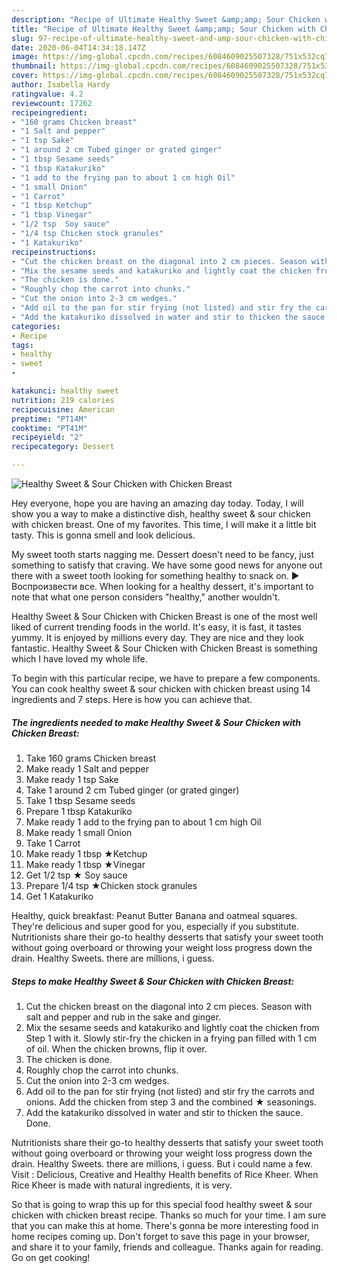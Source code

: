```yaml
---
description: "Recipe of Ultimate Healthy Sweet &amp;amp; Sour Chicken with Chicken Breast"
title: "Recipe of Ultimate Healthy Sweet &amp;amp; Sour Chicken with Chicken Breast"
slug: 97-recipe-of-ultimate-healthy-sweet-and-amp-sour-chicken-with-chicken-breast
date: 2020-06-04T14:34:18.147Z
image: https://img-global.cpcdn.com/recipes/6084609025507328/751x532cq70/healthy-sweet-sour-chicken-with-chicken-breast-recipe-main-photo.jpg
thumbnail: https://img-global.cpcdn.com/recipes/6084609025507328/751x532cq70/healthy-sweet-sour-chicken-with-chicken-breast-recipe-main-photo.jpg
cover: https://img-global.cpcdn.com/recipes/6084609025507328/751x532cq70/healthy-sweet-sour-chicken-with-chicken-breast-recipe-main-photo.jpg
author: Isabella Hardy
ratingvalue: 4.2
reviewcount: 17262
recipeingredient:
- "160 grams Chicken breast"
- "1 Salt and pepper"
- "1 tsp Sake"
- "1 around 2 cm Tubed ginger or grated ginger"
- "1 tbsp Sesame seeds"
- "1 tbsp Katakuriko"
- "1 add to the frying pan to about 1 cm high Oil"
- "1 small Onion"
- "1 Carrot"
- "1 tbsp Ketchup"
- "1 tbsp Vinegar"
- "1/2 tsp  Soy sauce"
- "1/4 tsp Chicken stock granules"
- "1 Katakuriko"
recipeinstructions:
- "Cut the chicken breast on the diagonal into 2 cm pieces. Season with salt and pepper and rub in the sake and ginger."
- "Mix the sesame seeds and katakuriko and lightly coat the chicken from Step 1 with it. Slowly stir-fry the chicken in a frying pan filled with 1 cm of oil. When the chicken browns, flip it over."
- "The chicken is done."
- "Roughly chop the carrot into chunks."
- "Cut the onion into 2-3 cm wedges."
- "Add oil to the pan for stir frying (not listed) and stir fry the carrots and onions. Add the chicken from step 3 and the combined ★ seasonings."
- "Add the katakuriko dissolved in water and stir to thicken the sauce. Done."
categories:
- Recipe
tags:
- healthy
- sweet
- 

katakunci: healthy sweet  
nutrition: 219 calories
recipecuisine: American
preptime: "PT14M"
cooktime: "PT41M"
recipeyield: "2"
recipecategory: Dessert

---
```



![Healthy Sweet &amp; Sour Chicken with Chicken Breast](https://img-global.cpcdn.com/recipes/6084609025507328/751x532cq70/healthy-sweet-sour-chicken-with-chicken-breast-recipe-main-photo.jpg)

Hey everyone, hope you are having an amazing day today. Today, I will show you a way to make a distinctive dish, healthy sweet &amp; sour chicken with chicken breast. One of my favorites. This time, I will make it a little bit tasty. This is gonna smell and look delicious.

My sweet tooth starts nagging me. Dessert doesn&#39;t need to be fancy, just something to satisfy that craving. We have some good news for anyone out there with a sweet tooth looking for something healthy to snack on. ► Воспроизвести все. When looking for a healthy dessert, it&#39;s important to note that what one person considers &#34;healthy,&#34; another wouldn&#39;t.

Healthy Sweet &amp; Sour Chicken with Chicken Breast is one of the most well liked of current trending foods in the world. It's easy, it is fast, it tastes yummy. It is enjoyed by millions every day. They are nice and they look fantastic. Healthy Sweet &amp; Sour Chicken with Chicken Breast is something which I have loved my whole life.


To begin with this particular recipe, we have to prepare a few components. You can cook healthy sweet &amp; sour chicken with chicken breast using 14 ingredients and 7 steps. Here is how you can achieve that.

<!--inarticleads1-->

##### The ingredients needed to make Healthy Sweet &amp; Sour Chicken with Chicken Breast:

1. Take 160 grams Chicken breast
1. Make ready 1 Salt and pepper
1. Make ready 1 tsp Sake
1. Take 1 around 2 cm Tubed ginger (or grated ginger)
1. Take 1 tbsp Sesame seeds
1. Prepare 1 tbsp Katakuriko
1. Make ready 1 add to the frying pan to about 1 cm high Oil
1. Make ready 1 small Onion
1. Take 1 Carrot
1. Make ready 1 tbsp ★Ketchup
1. Make ready 1 tbsp ★Vinegar
1. Get 1/2 tsp ★ Soy sauce
1. Prepare 1/4 tsp ★Chicken stock granules
1. Get 1 Katakuriko


Healthy, quick breakfast: Peanut Butter Banana and oatmeal squares. They&#39;re delicious and super good for you, especially if you substitute. Nutritionists share their go-to healthy desserts that satisfy your sweet tooth without going overboard or throwing your weight loss progress down the drain. Healthy Sweets. there are millions, i guess. 

<!--inarticleads2-->

##### Steps to make Healthy Sweet &amp; Sour Chicken with Chicken Breast:

1. Cut the chicken breast on the diagonal into 2 cm pieces. Season with salt and pepper and rub in the sake and ginger.
1. Mix the sesame seeds and katakuriko and lightly coat the chicken from Step 1 with it. Slowly stir-fry the chicken in a frying pan filled with 1 cm of oil. When the chicken browns, flip it over.
1. The chicken is done.
1. Roughly chop the carrot into chunks.
1. Cut the onion into 2-3 cm wedges.
1. Add oil to the pan for stir frying (not listed) and stir fry the carrots and onions. Add the chicken from step 3 and the combined ★ seasonings.
1. Add the katakuriko dissolved in water and stir to thicken the sauce. Done.


Nutritionists share their go-to healthy desserts that satisfy your sweet tooth without going overboard or throwing your weight loss progress down the drain. Healthy Sweets. there are millions, i guess. But i could name a few. Visit : Delicious, Creative and Healthy Health benefits of Rice Kheer. When Rice Kheer is made with natural ingredients, it is very. 

So that is going to wrap this up for this special food healthy sweet &amp; sour chicken with chicken breast recipe. Thanks so much for your time. I am sure that you can make this at home. There's gonna be more interesting food in home recipes coming up. Don't forget to save this page in your browser, and share it to your family, friends and colleague. Thanks again for reading. Go on get cooking!
